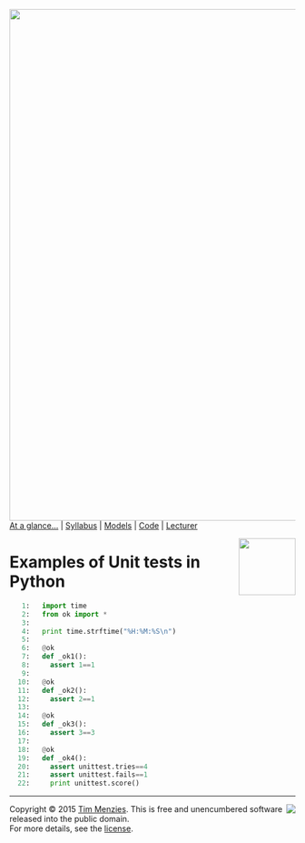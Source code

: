 [<img width=900 src="https://raw.githubusercontent.com/txt/mase/master/img/banner1.png">](https://github.com/txt/mase/blob/master/README.md)   
[At a glance...](https://github.com/txt/mase/blob/master/OVERVIEW.md) |
[Syllabus](https://github.com/txt/mase/blob/master/SYLLABUS.md) |
[Models](https://github.com/txt/mase/blob/master/MODELS.md) |
[Code](https://github.com/txt/mase/tree/master/src) |
[Lecturer](http://menzies.us) 


<a href="okok.py"><img width=100 align=right src="https://raw.githubusercontent.com/txt/mase/master/img/py.png"></a>

# Examples of Unit tests  in Python

````python
   1:   import time
   2:   from ok import *
   3:   
   4:   print time.strftime("%H:%M:%S\n")
   5:   
   6:   @ok
   7:   def _ok1():
   8:     assert 1==1
   9:   
  10:   @ok
  11:   def _ok2():
  12:     assert 2==1
  13:   
  14:   @ok
  15:   def _ok3():
  16:     assert 3==3 
  17:   
  18:   @ok
  19:   def _ok4():
  20:     assert unittest.tries==4
  21:     assert unittest.fails==1
  22:     print unittest.score() 
````


_________

<img align=right src="https://raw.githubusercontent.com/txt/mase/master/img/pd-icon.png">Copyright © 2015 [Tim Menzies](http://menzies.us).
This is free and unencumbered software released into the public domain.   
For more details, see the [license](https://github.com/txt/mase/blob/master/LICENSE.md).


